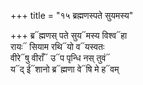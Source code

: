 +++
title = "१५ ब्रह्मणस्पते सुयमस्य"

+++
ब्र᳓ह्मणस् पते सुय᳓मस्य विश्व᳓हा  
रायः᳓ सियाम रथि᳓यो व᳓यस्वतः  
वीरे᳓षु वीराँ᳓ उ᳓प पृन्धि नस् तुवं᳓  
य᳓द् ई᳓शानो ब्र᳓ह्मणा वे᳓षि मे ह᳓वम्